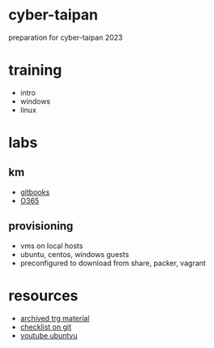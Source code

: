 # cyber-taipan
preparation for cyber-taipan 2023

# training
* intro
* windows
* linux

# labs
## km
* [gitbooks](https://app.gitbook.com/o/1CRVKK9o7IqKHgtXU7lJ/s/MRhAxIkwDZD6y5JQxxsQ/)
* [O365]()

## provisioning
* vms on local hosts
* ubuntu, centos, windows guests
* preconfigured to download from share, packer, vagrant

# resources
* [archived trg material](https://www.uscyberpatriot.org/competition/training-materials/training-modules)
* [checklist on git](https://gist.github.com/bobpaw/a0b6828a5cfa31cfe9007b711a36082f)
* [youtube ubuntyu](https://www.youtube.com/watch?v=JVxkTqLoyGY)
